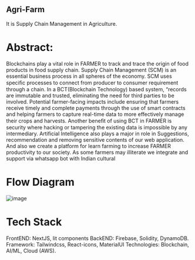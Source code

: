 ## Agri-Farm 

It is Supply Chain Management in Agriculture.

# Abstract:
Blockchains play a vital role in FARMER to track and trace the origin of food products in food supply chain. Supply Chain Management (SCM) is an essential business process in all spheres of the economy. SCM uses speciﬁc processes to connect from producer to consumer requirement through a chain. In a BCT(Blockchain Technology) based system, “records are immutable and trusted, eliminating the need for third parties to be involved. Potential farmer-facing impacts include ensuring that farmers receive timely and complete payments through the use of smart contracts and helping farmers to capture real-time data to more effectively manage their crops and harvests. Another beneﬁt of using BCT in FARMER is security where hacking or tampering the existing data is impossible by any intermediary. Artificial Intelligence also plays a major in role in Suggestions, recommendation and removing sensitive contents of our web application. And also we create a platform for learn farming to increase FARMER productivity to our society. As some farmers may illiterate we integrate and support via whatsapp bot with Indian cultural 

# Flow Diagram
![image](https://user-images.githubusercontent.com/88650559/220365168-68b4c389-872b-41e0-a4f8-4b6d9d9a55aa.png)


# Tech Stack 
FrontEND: NextJS, lit components
BackEND:  Firebase, Solidity, DynamoDB.
Framework: Tailwindcss, React-icons, MaterialUI
Technologies: Blockchain, AI/ML, Cloud (AWS).
